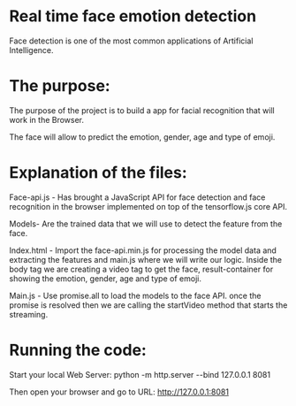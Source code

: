 # Real time face emotion detection

Face detection is one of the most common applications of Artificial Intelligence.

# The purpose:
The purpose of the project is to build a app for facial recognition that will work in the Browser.

The face will allow to predict the  emotion, gender, age and type of emoji.


# Explanation of the files:
Face-api.js - Has brought a JavaScript API for face detection and face recognition in the browser implemented on top of the tensorflow.js core API.

Models- Are the trained data that we will use to detect the feature from the face.

Index.html - Import the face-api.min.js for processing the model data and extracting the features and main.js where we will write our logic.
Inside the body tag we are creating a video tag to get the face, result-container for showing the emotion, gender, age and type of emoji.

Main.js - Use promise.all to load the models to the face API. once the promise is resolved then we are calling the startVideo method that starts the streaming.

# Running the code:
Start your local Web Server: python -m http.server --bind 127.0.0.1 8081

Then open your browser and go to URL: http://127.0.0.1:8081

